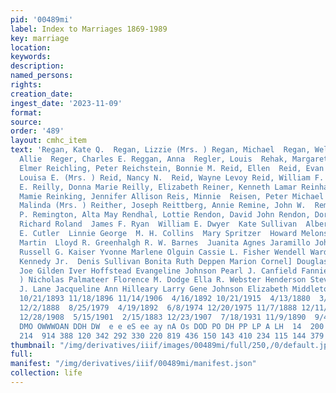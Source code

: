```yaml
---
pid: '00489mi'
label: Index to Marriages 1869-1989
key: marriage
location: 
keywords: 
description: 
named_persons: 
rights: 
creation_date: 
ingest_date: '2023-11-09'
format: 
source: 
order: '489'
layout: cmhc_item
text: 'Regan, Kate Q.  Regan, Lizzie (Mrs. ) Regan, Michael  Regan, Weltha  Reger,
  Allie  Reger, Charles E. Reggan, Anna  Regler, Louis  Rehak, Margaret F. Reibold,
  Elmer Reichling, Peter Reichstein, Bonnie M. Reid, Ellen  Reid, Evan Dale  Reid,
  Louisa E. (Mrs. ) Reid, Nancy N.  Reid, Wayne Levoy Reid, William F. Reider, Kathryn
  E. Reilly, Donna Marie Reilly, Elizabeth Reiner, Kenneth Lamar Reinhard, Elder Reinhart,
  Mamie Reinking, Jennifer Allison Reis, Minnie  Reisen, Peter Michael Reisinger,
  Malinda (Mrs. ) Reither, Joseph Reittberg, Annie Remine, John W.  Remine, Warren
  P. Remington, Alta May Rendhal, Lottie Rendon, David John Rendon, Doris Lee Rendon,
  Richard Roland  James F. Ryan  William E. Dwyer  Kate Sullivan  Albert D. Fletcher  E.
  E. Cutler  Linnie George  M. H. Collins  Mary Spritzer  Howard Melonson  Ellen Pederson  Stella
  Martin  Lloyd R. Greenhalgh R. W. Barnes  Juanita Agnes Jaramillo John S. Craycraft
  Russell G. Kaiser Yvonne Marlene Olguin Cassie L. Fisher Wendell Ward  Thomas Patrick
  Kennedy Jr.  Denis Sullivan Bonita Ruth Deppen Marion Cornel] Douglas Arnold Donald
  Joe Gilden Iver Hoffstead Evangeline Johnson Pearl J. Canfield Fannie Brown (Mrs.
  ) Nicholas Palmateer Florence M. Dodge Ella R. Webster Henderson Stevens Martin
  J. Lane Jacqueline Ann Hilleary Larry Gene Johnson Elizabeth Middleton  479  7/26/1883
  10/21/1893 11/18/1896 11/14/1906  4/16/1892 10/21/1915  4/13/1880  3/11/1919  9/28/1929  7/29/1958  3/8/1898  3/15/1939
  12/2/1888  8/25/1979  4/19/1892  6/8/1974 12/20/1975 11/7/1888 12/11/1943  3/15/1980  5/13/1888  7/13/1981  9/21/1937  1/8/1905  2/12/1983  6/15/1892  6/17/1979
  12/28/1908  5/15/1901  2/15/1883 12/23/1907  7/18/1931 11/9/1890  9/4/1923  7/29/1983  2/22/1981  5/30/1978  HNO
  DMO OWWWOAN DDH DW  e e eS ee ay nA Os DOD PO DH PP LP A LH  14  200  354 366 181  19  87
  214  914 388 120 342 292 330 220 819 436 150 143 410 234 115 144 379  72 722 '
thumbnail: "/img/derivatives/iiif/images/00489mi/full/250,/0/default.jpg"
full: 
manifest: "/img/derivatives/iiif/00489mi/manifest.json"
collection: life
---
```

